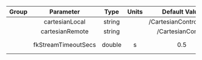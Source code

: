 | Group |      Parameter      |  Type  | Units |      Default Value      | Required |    Description    | Notes |
|:-----:|:-------------------:|:------:|:-----:|:-----------------------:|:--------:|:-----------------:|:-----:|
|       |   cartesianLocal    | string |       | /CartesianControlClient |    no    |    local port     |       |
|       |   cartesianRemote   | string |       |    /CartesianControl    |    no    |    remote port    |       |
|       | fkStreamTimeoutSecs | double |   s   |           0.5           |    no    | FK stream timeout |       |
